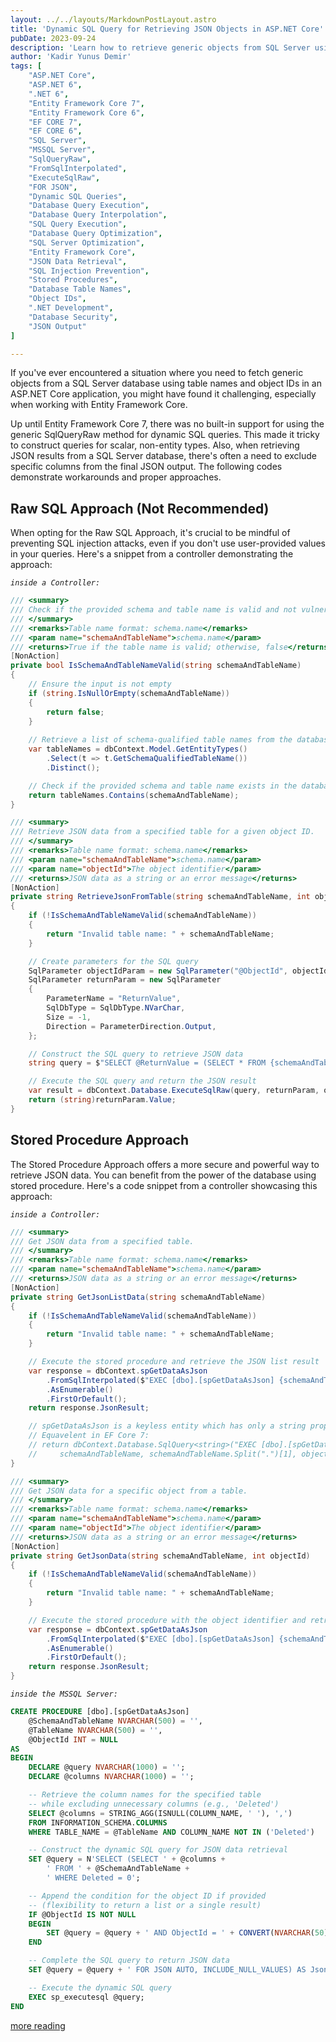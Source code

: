 ```yaml
---
layout: ../../layouts/MarkdownPostLayout.astro
title: 'Dynamic SQL Query for Retrieving JSON Objects in ASP.NET Core'
pubDate: 2023-09-24
description: 'Learn how to retrieve generic objects from SQL Server using table names and object IDs in ASP.NET Core.'
author: 'Kadir Yunus Demir'
tags: [
    "ASP.NET Core",
    "ASP.NET 6",
    ".NET 6",
    "Entity Framework Core 7",
    "Entity Framework Core 6",
    "EF CORE 7",
    "EF CORE 6",
    "SQL Server",
    "MSSQL Server",
    "SqlQueryRaw",
    "FromSqlInterpolated",
    "ExecuteSqlRaw",
    "FOR JSON",
    "Dynamic SQL Queries",
    "Database Query Execution",
    "Database Query Interpolation",
    "SQL Query Execution",
    "Database Query Optimization",
    "SQL Server Optimization",
    "Entity Framework Core",
    "JSON Data Retrieval",
    "SQL Injection Prevention",
    "Stored Procedures",
    "Database Table Names",
    "Object IDs",
    ".NET Development",
    "Database Security",
    "JSON Output"
]

---
```

If you've ever encountered a situation where you need to fetch generic objects from a SQL Server database using table names and object IDs in an ASP.NET Core application, you might have found it challenging, especially when working with Entity Framework Core.

Up until Entity Framework Core 7, there was no built-in support for using the generic SqlQueryRaw<T> method for dynamic SQL queries. This made it tricky to construct queries for scalar, non-entity types. Also, when retrieving JSON results from a SQL Server database, there's often a need to exclude specific columns from the final JSON output. The following codes demonstrate workarounds and proper approaches.

## Raw SQL Approach (Not Recommended)
When opting for the Raw SQL Approach, it's crucial to be mindful of preventing SQL injection attacks, even if you don't use user-provided values in your queries. Here's a snippet from a controller demonstrating the approach:

*`inside a Controller:`*
```csharp
/// <summary>
/// Check if the provided schema and table name is valid and not vulnerable to SQL injection attack.
/// </summary>
/// <remarks>Table name format: schema.name</remarks>
/// <param name="schemaAndTableName">schema.name</param>
/// <returns>True if the table name is valid; otherwise, false</returns>
[NonAction]
private bool IsSchemaAndTableNameValid(string schemaAndTableName)
{
    // Ensure the input is not empty
    if (string.IsNullOrEmpty(schemaAndTableName))
    {  
        return false; 
    }
    
    // Retrieve a list of schema-qualified table names from the database context
    var tableNames = dbContext.Model.GetEntityTypes()
        .Select(t => t.GetSchemaQualifiedTableName())
        .Distinct();

    // Check if the provided schema and table name exists in the database
    return tableNames.Contains(schemaAndTableName);
}

/// <summary>
/// Retrieve JSON data from a specified table for a given object ID.
/// </summary>
/// <remarks>Table name format: schema.name</remarks>
/// <param name="schemaAndTableName">schema.name</param>
/// <param name="objectId">The object identifier</param>
/// <returns>JSON data as a string or an error message</returns>
[NonAction]
private string RetrieveJsonFromTable(string schemaAndTableName, int objectId)
{
    if (!IsSchemaAndTableNameValid(schemaAndTableName))
    {
        return "Invalid table name: " + schemaAndTableName;
    }

    // Create parameters for the SQL query
    SqlParameter objectIdParam = new SqlParameter("@ObjectId", objectId);
    SqlParameter returnParam = new SqlParameter
    {
        ParameterName = "ReturnValue",
        SqlDbType = SqlDbType.NVarChar,
        Size = -1,
        Direction = ParameterDirection.Output,
    };

    // Construct the SQL query to retrieve JSON data
    string query = $"SELECT @ReturnValue = (SELECT * FROM {schemaAndTableName} WHERE ObjectId = @ObjectId AND Deleted = 0 FOR JSON AUTO, INCLUDE_NULL_VALUES, WITHOUT_ARRAY_WRAPPER);";

    // Execute the SQL query and return the JSON result
    var result = dbContext.Database.ExecuteSqlRaw(query, returnParam, objectIdParam);
    return (string)returnParam.Value;
}
```

## Stored Procedure Approach
The Stored Procedure Approach offers a more secure and powerful way to retrieve JSON data. You can benefit from the power of the database using stored procedure. Here's a code snippet from a controller showcasing this approach:

*`inside a Controller:`*
```csharp
/// <summary>
/// Get JSON data from a specified table.
/// </summary>
/// <remarks>Table name format: schema.name</remarks>
/// <param name="schemaAndTableName">schema.name</param>
/// <returns>JSON data as a string or an error message</returns>
[NonAction]
private string GetJsonListData(string schemaAndTableName)
{
    if (!IsSchemaAndTableNameValid(schemaAndTableName))
    {
        return "Invalid table name: " + schemaAndTableName;
    }

    // Execute the stored procedure and retrieve the JSON list result
    var response = dbContext.spGetDataAsJson
        .FromSqlInterpolated($"EXEC [dbo].[spGetDataAsJson] {schemaAndTableName}, {schemaAndTableName.Split(".")[1]}")
        .AsEnumerable()
        .FirstOrDefault();
    return response.JsonResult;

    // spGetDataAsJson is a keyless entity which has only a string properpty named JsonResult
    // Equavelent in EF Core 7:
    // return dbContext.Database.SqlQuery<string>("EXEC [dbo].[spGetDataAsJson] @SchemaAndTableName, @TableName, @ObjectId", 
    //     schemaAndTableName, schemaAndTableName.Split(".")[1], objectId);
}

/// <summary>
/// Get JSON data for a specific object from a table.
/// </summary>
/// <remarks>Table name format: schema.name</remarks>
/// <param name="schemaAndTableName">schema.name</param>
/// <param name="objectId">The object identifier</param>
/// <returns>JSON data as a string or an error message</returns>
[NonAction]
private string GetJsonData(string schemaAndTableName, int objectId)
{
    if (!IsSchemaAndTableNameValid(schemaAndTableName))
    {
        return "Invalid table name: " + schemaAndTableName;
    }

    // Execute the stored procedure with the object identifier and retrieve the JSON result
    var response = dbContext.spGetDataAsJson
        .FromSqlInterpolated($"EXEC [dbo].[spGetDataAsJson] {schemaAndTableName}, {schemaAndTableName.Split(".")[1]}, {objectId}")
        .AsEnumerable()
        .FirstOrDefault();
    return response.JsonResult;
}
```

*`inside the MSSQL Server:`*
```sql
CREATE PROCEDURE [dbo].[spGetDataAsJson]
    @SchemaAndTableName NVARCHAR(500) = '',
    @TableName NVARCHAR(500) = '',
    @ObjectId INT = NULL
AS
BEGIN
    DECLARE @query NVARCHAR(1000) = '';
    DECLARE @columns NVARCHAR(1000) = '';

    -- Retrieve the column names for the specified table
    -- while excluding unnecessary columns (e.g., 'Deleted')
    SELECT @columns = STRING_AGG(ISNULL(COLUMN_NAME, ' '), ',') 
    FROM INFORMATION_SCHEMA.COLUMNS 
    WHERE TABLE_NAME = @TableName AND COLUMN_NAME NOT IN ('Deleted')

    -- Construct the dynamic SQL query for JSON data retrieval
    SET @query = N'SELECT (SELECT ' + @columns +
        ' FROM ' + @SchemaAndTableName +
        ' WHERE Deleted = 0';

    -- Append the condition for the object ID if provided 
    -- (flexibility to return a list or a single result)
    IF @ObjectId IS NOT NULL
    BEGIN
        SET @query = @query + ' AND ObjectId = ' + CONVERT(NVARCHAR(50), @ObjectId);
    END

    -- Complete the SQL query to return JSON data
    SET @query = @query + ' FOR JSON AUTO, INCLUDE_NULL_VALUES) AS JsonResult';

    -- Execute the dynamic SQL query
    EXEC sp_executesql @query;
END
```

[more reading](https://learn.microsoft.com/en-us/ef/core/querying/sql-queries)